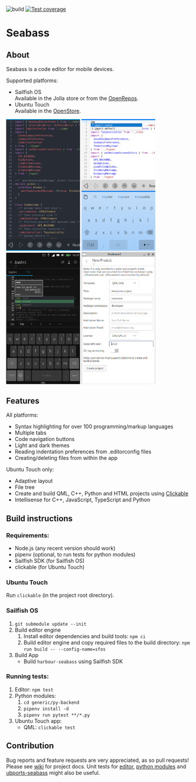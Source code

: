 ![build](https://github.com/milikhin/seabass2/workflows/build/badge.svg)
[![Test coverage](https://api.codeclimate.com/v1/badges/83fe45078487708c6061/test_coverage)](https://codeclimate.com/github/milikhin/seabass2/test_coverage)

# Seabass
## About

Seabass is a code editor for mobile devices.

Supported platforms:

* Sailfish OS  
   Available in the Jolla store or from the [OpenRepos](https://openrepos.net/content/mikhael/seabass).
* Ubuntu Touch  
   Available in the [OpenStore](https://open-store.io/app/seabass2.mikhael).

<img src="https://github.com/milikhin/milikhin.github.io/raw/master/img/seabass/seabass-sfos1.png" style="width: 200px;" alt="Seabass on Sailfish OS (dark)" /> <img src="https://github.com/milikhin/milikhin.github.io/raw/master/img/seabass/seabass-sfos3.png" style="width: 200px;" alt="Seabass on Sailfish OS (with OSK)" /> <img src="https://github.com/milikhin/milikhin.github.io/raw/master/img/seabass/seabass-xperia-u02.png" style="width: 200px;" alt="Seabass on Ubuntu Touch" /> <img src="https://github.com/milikhin/milikhin.github.io/raw/master/img/seabass/new-project.png" style="width: 200px;" alt="Seabass on Ubuntu Touch (creating new project)" />

## Features

All platforms:
* Syntax highlighting for over 100 programming/markup languages
* Multiple tabs
* Code navigation buttons
* Light and dark themes
* Reading indentation preferences from .editorconfig files
* Creating/deleting files from within the app

Ubuntu Touch only:
* Adaptive layout
* File tree
* Create and build QML, C++, Python and HTML projects using [Clickable](https://gitlab.com/clickable/clickable)
* Intellisense for C++, JavaScript, TypeScript and Python

## Build instructions

### Requirements:

* Node.js (any recent version should work)
* pipenv (optional, to run tests for python modules)
* Sailfish SDK (for Sailfish OS)
* clickable (for Ubuntu Touch)

### Ubuntu Touch

Run `clickable` (in the project root directory).

### Sailfish OS

1. `git submodule update --init`
1. Build editor engine
   1. Install editor dependencies and build tools: `npm ci`
   1. Build editor engine and copy required files to the build directory: `npm run build -- --config-name=sfos`
1. Build App
   * Build `harbour-seabass` using Sailfish SDK

### Running tests:

1. Editor: `npm test`
1. Python modules:  
   1. `cd generic/py-backend`
   1. `pipenv install -d`
   1. `pipenv run pytest **/*.py`
1. Ubuntu Touch app:
   * QML: `clickable test`

## Contribution

Bug reports and feature requests are very appreciated, as so pull requests!
Please see [wiki](https://github.com/milikhin/seabass2/wiki) for project docs. Unit tests for [editor](https://github.com/milikhin/seabass2/tree/master/editor/__tests__),
[python modules](https://github.com/milikhin/seabass2/tree/master/generic/py-backend/tests) and
[ubports-seabass](https://github.com/milikhin/seabass2/tree/master/ubports-seabass/tests) might also be useful.
